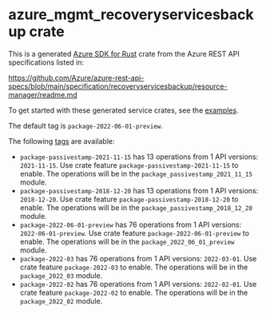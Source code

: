 # azure_mgmt_recoveryservicesbackup crate

This is a generated [Azure SDK for Rust](https://github.com/Azure/azure-sdk-for-rust) crate from the Azure REST API specifications listed in:

https://github.com/Azure/azure-rest-api-specs/blob/main/specification/recoveryservicesbackup/resource-manager/readme.md

To get started with these generated service crates, see the [examples](https://github.com/Azure/azure-sdk-for-rust/blob/main/services/README.md#examples).

The default tag is `package-2022-06-01-preview`.

The following [tags](https://github.com/Azure/azure-sdk-for-rust/blob/main/services/tags.md) are available:

- `package-passivestamp-2021-11-15` has 13 operations from 1 API versions: `2021-11-15`. Use crate feature `package-passivestamp-2021-11-15` to enable. The operations will be in the `package_passivestamp_2021_11_15` module.
- `package-passivestamp-2018-12-20` has 13 operations from 1 API versions: `2018-12-20`. Use crate feature `package-passivestamp-2018-12-20` to enable. The operations will be in the `package_passivestamp_2018_12_20` module.
- `package-2022-06-01-preview` has 76 operations from 1 API versions: `2022-06-01-preview`. Use crate feature `package-2022-06-01-preview` to enable. The operations will be in the `package_2022_06_01_preview` module.
- `package-2022-03` has 76 operations from 1 API versions: `2022-03-01`. Use crate feature `package-2022-03` to enable. The operations will be in the `package_2022_03` module.
- `package-2022-02` has 76 operations from 1 API versions: `2022-02-01`. Use crate feature `package-2022-02` to enable. The operations will be in the `package_2022_02` module.